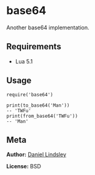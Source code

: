 base64
===========

Another base64 implementation.


Requirements
------------

* Lua 5.1


Usage
-----

    require('base64')

    print(to_base64('Man'))
    -- 'TWFu'
    print(from_base64('TWFu'))
    -- 'Man'


Meta
----

**Author:** [Daniel Lindsley](http://toastdriven.com/)

**License:** BSD
